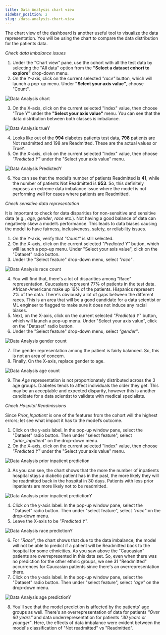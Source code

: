 ```yaml
---
title: Data Analysis chart view
sidebar_position: 2
slug: /data-analysis-chart-view
---
```



The chart view of the dashboard is another useful tool to visualize the data representation. You will be using the chart to compare the data distribution for the patients data.

*Check data imbalance issues*

1. Under the "Chart view" pane, use the cohort with all the test data by selecting the "All data" option from the **"Select a dataset cohort to explore"** drop-down menu.
2. On the Y-axis,  click on the current selected *"race"* button, which will launch a pop-up menu. Under **"Select your axis value"**, choose "Count".

![Data Analysis chart](/img/tutorial/7-select-data-chart.png "Data Analysis chart view")	
	
3. On the X-axis, click on the current selected "Index" value, then choose "True Y" under the **"Select your axis value"** menu. You can see that the data distribution between both classes is imbalance.

![Data Analysis trueY](/img/tutorial/7-da-trueY.png "Data Analysis TrueY")	
	
4. Looks like out of the **994** diabetes patients test data, **798** patients are Not readmitted and 198 are Readmitted. These are the actual values or TrueY.
5. On the X-axis, click on the current selected "Index" value, then choose *"Predicted Y"* under the "Select your axis value" menu. 

![Data Analysis PredictedY](/img/tutorial/7-da-predictedY.png "Data Analysis PredictedY")	
	
	
6. You can see that the model’s number of patients Readmitted is **41**, while the number of patients Not Readmitted is **953**. So, this definitely exposes an extreme data imbalance issue where the model is not performing well for cases where patients are Readmitted.
	
*Check sensitive data representation*

It is important to check for data disparities for non-sensitive and sensitive data (e.g., *age*, *gender*, *race* etc.). Not having a good balance of data can negatively skew a model’s performance. This leads to data biases causing the model to have fairness, inclusiveness, safety, or reliability issues. 

1. On the Y-axis,  verify that *"Count"* is still selected.
2. On the X-axis, click on the current selected *"Predicted Y"* button, which will launch a pop-up menu. Under "Select your axis value", click on the "Dataset" radio button.
3.  Under the "Select feature" drop-down menu, select *"race"*.

![Data Analysis race count](/img/tutorial/7-da-race-count.png "Data Analysis race count")	
	
4. You will find that, there's a lot of disparities among "Race" representation. Caucasians represent 77% of patients in the test data. African-Americans make up 19% of the patients. Hispanics represent 2% of the data. There's obviously a lot of gaps between the different races. This is an area that will be a good candidate for a data scientist or ML engineer to flagged to make sure it does not induce any racial biases.
5. Next, on the X-axis, click on the current selected *"Predicted Y"* button, which will launch a pop-up menu. Under "Select your axis value", click on the "Dataset" radio button.
6. Under the "Select feature" drop-down menu, select *"gender"*.
	
![Data Analysis gender count](/img/tutorial/7-da-gender-count.png "Data Analysis gender count")	

7. The gender representation among the patient is fairly balanced. So, this is not an area of concern.
8. Finally, On the X-axis, replace gender to age.

![Data Analysis age count](/img/tutorial/7-da-age-count.png "Data Analysis age count")	
	
9. The *Age* representation is not proportionately distributed across the 3 age groups. Diabetes tends to affect individuals the older they get. This may be an acceptable and expected disparity, however this is another candidate for a data scientist to validate with medical specialists.

*Check Hospital Readmissions*

Since *Prior_Inpatient* is one of the features from the cohort will the highest errors; let see what impact it has to the model’s outcome.

1. Click on the y-axis label. In the pop-up window pane, select the "Dataset" radio button. Then under "select feature", select *"prior_inpatient"* on the drop-down menu. 
2. On the X-axis, click on the current selected "Index" value, then choose *"Predicted Y"* under the "Select your axis value" menu.

![Data Analysis prior inpatient prediction](/img/tutorial/7-da-prior-inpatient.png "Data Analysis prior inpatient prediction")	

3. As you can see, the chart shows that the more the number of inpatients hospital stays a diabetic patient has in the past, the more likely they will be readmitted back in the hospital in 30 days. Patients with less prior inpatients are more likely not to be readmitted.

![Data Analysis prior inpatient predictionY](/img/tutorial/7-da-inpatient-predictY.png "Data Analysis prior inpatient predictionY")	

4. Click on the y-axis label. In the pop-up window pane, select the "Dataset" radio button. Then under "select feature", select *"race"* on the drop-down menu. 
5. Leave the X-axis to be *"Predicted Y"*.

![Data Analysis race predictionY](/img/tutorial/7-da-race-predictY.png "Data Analysis race predictionY")	

6. For *"Race"*, the chart shows that due to the data imbalance, the model will not be able to predict if a patient will be Readmitted back to the hospital for some ethnicities. As you saw above the "Caucasian" patients are overrepresented in this data set. So, even when there was no prediction for the other ethnic groups, we see 31 "Readmitted" occurrences for Caucasian patients since there's an overrepresentation there.
7. Click on the y-axis label. In the pop-up window pane, select the "Dataset" radio button. Then under "select feature", select *"age"* on the drop-down menu. 
	
![Data Analysis age predictionY](/img/tutorial/7-da-age-predictY.png "Data Analysis age predictionY")
	
8. You'll see that the model prediction is affected by the patients' age groups as well. There's an overrepresentation of data for patients *"Over 60 years"* and data underrepresentation for patients *"30 years or younger"*. Here, the effects of data imbalance were evident between the model's classification of "Not readmitted" vs "Readmitted".
